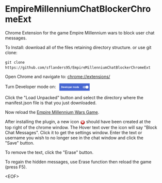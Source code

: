 # EmpireMillenniumChatBlockerChromeExt
Chrome Extension for the game Empire Millennium wars to block user chat messages.

To Install:
download all of the files retaining directory structure.  or use git clone:

  `git clone https://github.com/sflanders95/EmpireMillenniumChatBlockerChromeExt`

Open Chrome and navigate to: [chrome://extensions/](chrome://extensions/)

Turn Developer mode on: &nbsp; <img src="images/chromeDevModeOn.png" width="100" valign="middle">

Click the "Load Unpacked" button and select the directory where the manifest.json file is that you just downloaded.

Now reload the [Empire Millennium Wars Game](https://empiremillenniumwars.com/ 'a goodgamesstudios crappy product').

After installing the plugin, a new icon <img src="images/Actions-process-stop-icon16.png" valign="middle"> should have been created at the top right of the chrome window.  The Hover text over the icon will say "Block Chat Messages".  Click it to get the settings window.  Enter the text or username you wish to no longer see in the chat window and click the "Save" button.

To remove the text, click the "Erase" button.

To regain the hidden messages, use Erase function then reload the game (press F5).

\<EOF\>